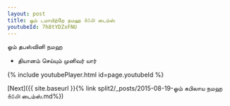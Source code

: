 ```yaml
---
layout: post
title: ஓம் டமாயிற்றே நமஹ ௧௦௮ டைம்ஸ்
youtubeId: 7h8tYDZxFNU
---
```

 
 
 ஓம் தபஸ்வினி நமஹ  
 
 -  தியானம் செய்யும் முனிவர் யார் 
 
  
 
  
 
 
 
 
 
 


{% include youtubePlayer.html id=page.youtubeId %}
 
[Next]({{ site.baseurl }}{% link  split2/_posts/2015-08-19-ஓம் கபிலாய நமஹ ௧௦௮ டைம்ஸ்.md%})
 
